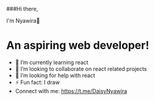 ###Hi there,

I'm Nyawira👋

# An aspiring web developer!

- 🌱 I’m currently learning react
- 👯 I’m looking to collaborate on react related projects
- 🤔 I’m looking for help with react
- ⚡ Fun fact: I draw 
- Connect with me: https://t.me/DaisyNyawira 
